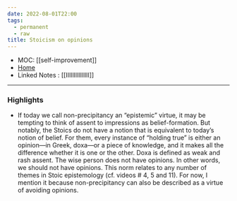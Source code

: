 ```yaml
---
date: 2022-08-01T22:00
tags:
  - permanent
  - raw
title: Stoicism on opinions
---
```

- MOC: [[self-improvement]]
- [Home](https://misudashi.ga/)
- Linked Notes : [[IIIllIllIIllllI]]
----------
### Highlights
- If today we call non-precipitancy an “epistemic” virtue, it may be tempting to think of assent to impressions as belief-formation. But notably, the Stoics do not have a notion that is equivalent to today’s notion of belief. For them, every instance of “holding true” is either an opinion—in Greek, doxa—or a piece of knowledge, and it makes all the difference whether it is one or the other. Doxa is defined as weak and rash assent. The wise person does not have opinions. In other words, we should not have opinions. This norm relates to any number of themes in Stoic epistemology (cf. videos # 4, 5 and 11). For now, I mention it because non-precipitancy can also be described as a virtue of avoiding opinions.